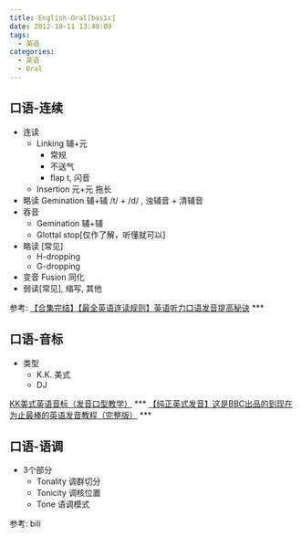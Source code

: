 ```yaml
---
title: English-Oral[basic]
date: 2012-10-11 13:49:09
tags:
  - 英语
categories: 
  - 英语
  - Oral
---
```



<p></p>
<!-- more -->

## 口语-连续 
 + 连读 
   - Linking 辅+元
     -  常规
     -  不送气
     -  flap t, 闪音  
   - Insertion 元+元 
     拖长    
+ 略读 Gemination 辅+辅
  /t/ + /d/ , 浊辅音 + 清辅音 
+ 吞音 
  - Gemination 辅+辅
  - Glottal stop[仅作了解，听懂就可以]
+ 略读 [常见]
  - H-dropping
  - G-dropping
+ 变音 Fusion 同化
+ 弱读[常见], 缩写, 其他


参考:
[【合集完结】【最全英语连读规则】英语听力口语发音提高秘诀](https://www.bilibili.com/video/BV1WW41147bm/) ***


## 口语-音标
+ 类型
  + K.K. 美式
  + DJ
  

[KK美式英语音标（发音口型教学）](https://www.bilibili.com/video/BV1cW411773Y/)  *** 
[【纯正英式发音】这是BBC出品的到现在为止最棒的英语发音教程（完整版）](https://www.bilibili.com/video/BV1GJ411X7hu/)  ***


## 口语-语调
+ 3个部分
  + Tonality 调群切分
  + Tonicity 调核位置
  + Tone  语调模式
  

参考:
bili

